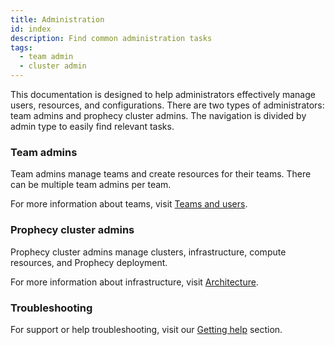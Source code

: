 ```yaml
---
title: Administration
id: index
description: Find common administration tasks
tags:
  - team admin
  - cluster admin
---
```


This documentation is designed to help administrators effectively manage users, resources, and configurations. There are two types of administrators: team admins and prophecy cluster admins. The navigation is divided by admin type to easily find relevant tasks.

### Team admins

Team admins manage teams and create resources for their teams. There can be multiple team admins per team.

For more information about teams, visit [Teams and users](docs/administration/teams-users/teamuser.md).

### Prophecy cluster admins

Prophecy cluster admins manage clusters, infrastructure, compute resources, and Prophecy deployment.

For more information about infrastructure, visit [Architecture](docs/administration/architecture.md).

### Troubleshooting

For support or help troubleshooting, visit our [Getting help](/getting-help) section.

